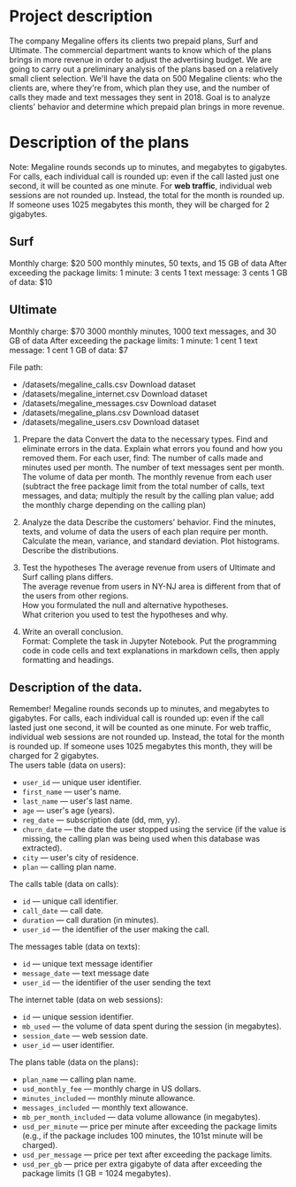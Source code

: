 # Project description

The company Megaline offers its clients two prepaid plans, Surf and Ultimate. The commercial department wants to know which of the plans brings in more revenue in order to adjust the advertising budget.
We are going to carry out a preliminary analysis of the plans based on a relatively small client selection. We'll have the data on 500 Megaline clients: who the clients are, where they're from, which plan they use, and the number of calls they made and text messages they sent in 2018. Goal is to analyze clients' behavior and determine which prepaid plan brings in more revenue.  

# Description of the plans

Note: Megaline rounds seconds up to minutes, and megabytes to gigabytes. For calls, each individual call is rounded up: even if the call lasted just one second, it will be counted as one minute. For **web traffic**, individual web sessions are not rounded up. Instead, the total for the month is rounded up. If someone uses 1025 megabytes this month, they will be charged for 2 gigabytes.

## Surf
Monthly charge: $20
500 monthly minutes, 50 texts, and 15 GB of data
After exceeding the package limits:
1 minute: 3 cents
1 text message: 3 cents
1 GB of data: $10
## Ultimate
Monthly charge: $70
3000 monthly minutes, 1000 text messages, and 30 GB of data
After exceeding the package limits:
1 minute: 1 cent
1 text message: 1 cent
1 GB of data: $7

File path:
* /datasets/megaline_calls.csv Download dataset
* /datasets/megaline_internet.csv Download dataset
* /datasets/megaline_messages.csv Download dataset
* /datasets/megaline_plans.csv Download dataset
* /datasets/megaline_users.csv Download dataset

1. Prepare the data
Convert the data to the necessary types. 
Find and eliminate errors in the data. 
Explain what errors you found and how you removed them.
For each user, find:
The number of calls made and minutes used per month. 
The number of text messages sent per month. 
The volume of data per month. 
The monthly revenue from each user (subtract the free package limit from the total number of calls, text messages, and data; multiply the result by the calling plan value; add the monthly charge depending on the calling plan)

2. Analyze the data
Describe the customers' behavior. Find the minutes, texts, and volume of data the users of each plan require per month. Calculate the mean, variance, and standard deviation. Plot histograms. Describe the distributions.
3. Test the hypotheses
The average revenue from users of Ultimate and Surf calling plans differs.  
The average revenue from users in NY-NJ area is different from that of the users from other regions.  
How you formulated the null and alternative hypotheses.  
What criterion you used to test the hypotheses and why.  
4. Write an overall conclusion.    
Format: Complete the task in Jupyter Notebook. Put the programming code in code cells and text explanations in markdown cells, then apply formatting and headings.  
  

## Description of the data. 
Remember! Megaline rounds seconds up to minutes, and megabytes to gigabytes. For calls, each individual call is rounded up: even if the call lasted just one second, it will be counted as one minute. For web traffic, individual web sessions are not rounded up. Instead, the total for the month is rounded up. If someone uses 1025 megabytes this month, they will be charged for 2 gigabytes.  
The users table (data on users):  
* `user_id` — unique user identifier. 
* `first_name` — user's name. 
* `last_name` — user's last name. 
* `age` — user's age (years). 
* `reg_date` — subscription date (dd, mm, yy). 
* `churn_date` — the date the user stopped using the service (if the value is missing, the calling plan was being used when this database was extracted). 
* `city` — user's city of residence. 
* `plan` — calling plan name. 

The calls table (data on calls):  
* `id` — unique call identifier. 
* `call_date` — call date. 
* `duration` — call duration (in minutes). 
* `user_id` — the identifier of the user making the call. 

The messages table (data on texts):
* `id` — unique text message identifier
* `message_date` — text message date
* `user_id` — the identifier of the user sending the text

The internet table (data on web sessions):  
* `id` — unique session identifier. 
* `mb_used` — the volume of data spent during the session (in megabytes). 
* `session_date` — web session date. 
* `user_id` — user identifier. 

The plans table (data on the plans):  
* `plan_name` — calling plan name. 
* `usd_monthly_fee` — monthly charge in US dollars. 
* `minutes_included` — monthly minute allowance. 
* `messages_included` — monthly text allowance. 
* `mb_per_month_included` — data volume allowance (in megabytes). 
* `usd_per_minute` — price per minute after exceeding the package limits (e.g., if the package includes 100 minutes, the 101st minute will be charged). 
* `usd_per_message` — price per text after exceeding the package limits. 
* `usd_per_gb` — price per extra gigabyte of data after exceeding the package limits (1 GB = 1024 megabytes). 
